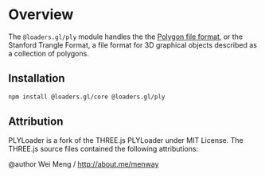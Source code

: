 # Overview

The `@loaders.gl/ply` module handles the the [Polygon file format](http://paulbourke.net/dataformats/ply/), or the Stanford Trangle Format, a file format for 3D graphical objects described as a collection of polygons.

## Installation

```bash
npm install @loaders.gl/core @loaders.gl/ply
```

## Attribution

PLYLoader is a fork of the THREE.js PLYLoader under MIT License. The THREE.js source files contained the following attributions:

@author Wei Meng / http://about.me/menway
